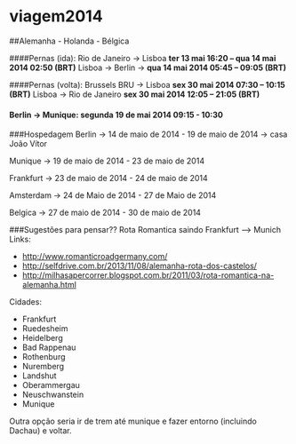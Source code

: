 viagem2014
==========

##Alemanha - Holanda - Bélgica

####Pernas (ida):
Rio de Janeiro -> Lisboa **ter 13 mai 16:20 – qua 14 mai 2014 02:50 (BRT)**
Lisboa -> Berlin -> **qua 14 mai 2014 05:45 – 09:05 (BRT)**

####Pernas (volta):
Brussels BRU -> Lisboa **sex 30 mai 2014 07:30 – 10:15 (BRT)**
Lisboa -> Rio de Janeiro **sex 30 mai 2014 12:05 – 21:05 (BRT)**

#### Berlin -> Munique: **segunda 19 de mai 2014 09:15 - 10:30**



###Hospedagem
Berlin -> 14 de maio de 2014 - 19 de maio de 2014  -> casa João Vítor

Munique -> 19 de maio de 2014 - 23 de maio de 2014

Frankfurt -> 23 de maio de 2014 - 24 de maio de 2014

Amsterdam -> 24 de Maio de 2014 - 27 de Maio de 2014 

Belgica -> 27 de maio de 2014 - 30 de maio de 2014




###Sugestões para pensar??
Rota Romantica saindo Frankfurt --> Munich
Links: 
* http://www.romanticroadgermany.com/
* http://selfdrive.com.br/2013/11/08/alemanha-rota-dos-castelos/
* http://milhasapercorrer.blogspot.com.br/2011/03/rota-romantica-na-alemanha.html

Cidades:
* Frankfurt
* Ruedesheim
* Heidelberg
* Bad Rappenau
* Rothenburg
* Nuremberg
* Landshut
* Oberammergau 
* Neuschwanstein 
* Munique 

Outra opção seria ir de trem até munique e fazer entorno (incluindo Dachau) e voltar.
  
